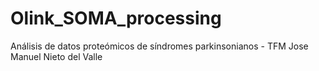 # Olink_SOMA_processing
Análisis de datos proteómicos de sı́ndromes parkinsonianos - TFM Jose Manuel Nieto del Valle
